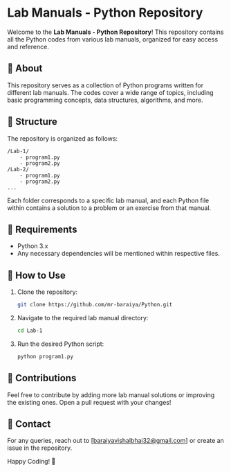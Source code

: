 # Lab Manuals - Python Repository

Welcome to the **Lab Manuals - Python Repository**! This repository contains all the Python codes from various lab manuals, organized for easy access and reference.

## 📌 About
This repository serves as a collection of Python programs written for different lab manuals. The codes cover a wide range of topics, including basic programming concepts, data structures, algorithms, and more.

## 📂 Structure
The repository is organized as follows:
```
/Lab-1/
    - program1.py
    - program2.py
/Lab-2/
    - program1.py
    - program2.py
...
```
Each folder corresponds to a specific lab manual, and each Python file within contains a solution to a problem or an exercise from that manual.

## 🔧 Requirements
- Python 3.x
- Any necessary dependencies will be mentioned within respective files.

## 🚀 How to Use
1. Clone the repository:
   ```sh
   git clone https://github.com/mr-baraiya/Python.git
   ```
2. Navigate to the required lab manual directory:
   ```sh
   cd Lab-1
   ```
3. Run the desired Python script:
   ```sh
   python program1.py
   ```

## 📝 Contributions
Feel free to contribute by adding more lab manual solutions or improving the existing ones. Open a pull request with your changes!

## 📧 Contact
For any queries, reach out to [baraiyavishalbhai32@gmail.com] or create an issue in the repository.

Happy Coding! 🚀


